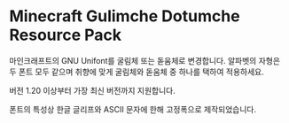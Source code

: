 # Minecraft Gulimche Dotumche Resource Pack
마인크래프트의 GNU Unifont를 굴림체 또는 돋움체로 변경합니다.
알파벳의 자형은 두 폰트 모두 같으며 취향에 맞게 굴림체와 돋움체 중 하나를 택하여 적용하세요.

버전 1.20 이상부터 가장 최신 버전까지 지원합니다.

폰트의 특성상 한글 글리프와 ASCII 문자에 한해 고정폭으로 제작되었습니다.
